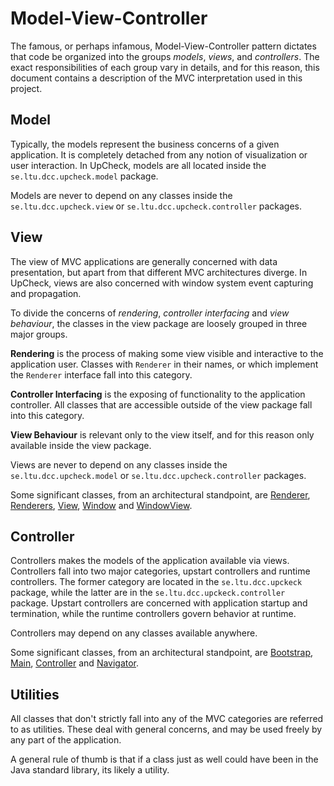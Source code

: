# Model-View-Controller

The famous, or perhaps infamous, Model-View-Controller pattern dictates that code be organized into the groups _models_, _views_, and _controllers_. The exact responsibilities of each group vary in details, and for this reason, this document contains a description of the MVC interpretation used in this project.

## Model

Typically, the models represent the business concerns of a given application. It is completely detached from any notion of visualization or user interaction. In UpCheck, models are all located inside the `se.ltu.dcc.upcheck.model` package. 

Models are never to depend on any classes inside the `se.ltu.dcc.upcheck.view` or `se.ltu.dcc.upcheck.controller` packages.

## View

The view of MVC applications are generally concerned with data presentation, but apart from that different MVC architectures diverge. In UpCheck, views are also concerned with window system event capturing and propagation.

To divide the concerns of _rendering_, _controller interfacing_ and _view behaviour_, the classes in the view package are loosely grouped in three major groups.

__Rendering__ is the process of making some view visible and interactive to the application user. Classes with `Renderer` in their names, or which implement the `Renderer` interface fall into this category.

__Controller Interfacing__ is the exposing of functionality to the application controller. All classes that are accessible outside of the view package fall into this category.

__View Behaviour__ is relevant only to the view itself, and for this reason only available inside the view package.

Views are never to depend on any classes inside the `se.ltu.dcc.upcheck.model` or `se.ltu.dcc.upcheck.controller` packages.

Some significant classes, from an architectural standpoint, are [Renderer][view-renderer], [Renderers][view-renderers], [View][view-view], [Window][view-window] and [WindowView][view-window-view].

[view-renderer]: ../src/main/java/se/ltu/dcc/upcheck/view/Renderer.java
[view-renderers]: ../src/main/java/se/ltu/dcc/upcheck/view/Renderers.java
[view-view]: ../src/main/java/se/ltu/dcc/upcheck/view/View.java
[view-window]: ../src/main/java/se/ltu/dcc/upcheck/view/Window.java
[view-window-view]: ../src/main/java/se/ltu/dcc/upcheck/view/WindowView.java

## Controller

Controllers makes the models of the application available via views. Controllers fall into two major categories, upstart controllers and runtime controllers. The former category are located in the `se.ltu.dcc.upckeck` package, while the latter are in the `se.ltu.dcc.upckeck.controller` package. Upstart controllers are concerned with application startup and termination, while the runtime controllers govern behavior at runtime.

Controllers may depend on any classes available anywhere.

Some significant classes, from an architectural standpoint, are [Bootstrap][controller-bootstrap], [Main][controller-main], [Controller][controller-controller] and [Navigator][controller-navigator].

[controller-bootstrap]: ../src/main/java/se/ltu/dcc/upcheck/Bootstrap.java
[controller-main]: ../src/main/java/se/ltu/dcc/upcheck/Main.java
[controller-controller]: ../src/main/java/se/ltu/dcc/upcheck/controller/Controller.java
[controller-navigator]: ../src/main/java/se/ltu/dcc/upcheck/controller/Navigator.java

## Utilities

All classes that don't strictly fall into any of the MVC categories are referred to as utilities. These deal with general concerns, and may be used freely by any part of the application.

A general rule of thumb is that if a class just as well could have been in the Java standard library, its likely a utility.
